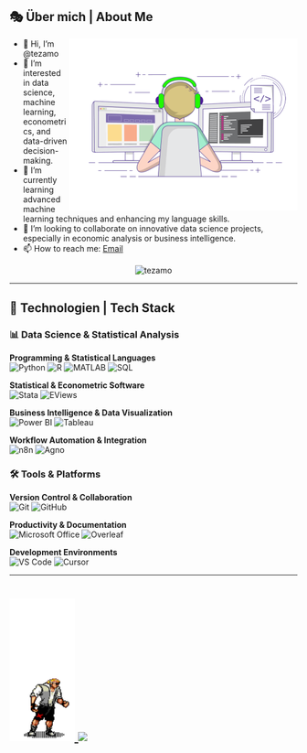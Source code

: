 ## 🎭 Über mich | About Me

<img align="right" alt="Coding" width="400" src="https://raw.githubusercontent.com/devSouvik/devSouvik/master/gif3.gif">

- 👋 Hi, I’m @tezamo  
- 👀 I’m interested in data science, machine learning, econometrics, and data-driven decision-making.  
- 🌱 I’m currently learning advanced machine learning techniques and enhancing my language skills.  
- 💞️ I’m looking to collaborate on innovative data science projects, especially in economic analysis or business intelligence.  
- 📫 How to reach me:  [Email](mailto:tezamo@web.de)   

<p align="center"><img height="180em" src="https://github-profile-summary-cards.vercel.app/api/cards/profile-details?username=tezamo&theme=github" alt="tezamo" align = "center"/></p>

---

## 🚀 Technologien | Tech Stack

### 📊 Data Science & Statistical Analysis

**Programming & Statistical Languages**  
![Python](https://img.shields.io/badge/Python-3776AB?style=for-the-badge&logo=python&logoColor=white)
![R](https://img.shields.io/badge/R-276DC3?style=for-the-badge&logo=r&logoColor=white)
![MATLAB](https://img.shields.io/badge/MATLAB-0076A8?style=for-the-badge&logo=mathworks&logoColor=white)
![SQL](https://img.shields.io/badge/SQL-4479A1?style=for-the-badge&logo=postgresql&logoColor=white)

**Statistical & Econometric Software**  
![Stata](https://img.shields.io/badge/Stata-1B6AC6?style=for-the-badge&logo=stata&logoColor=white)
![EViews](https://img.shields.io/badge/EViews-005BAC?style=for-the-badge&logoColor=white)

**Business Intelligence & Data Visualization**  
![Power BI](https://img.shields.io/badge/Power%20BI-F2C811?style=for-the-badge&logo=powerbi&logoColor=black)
![Tableau](https://img.shields.io/badge/Tableau-E97627?style=for-the-badge&logo=tableau&logoColor=white)

**Workflow Automation & Integration**  
![n8n](https://img.shields.io/badge/n8n-EA4C89?style=for-the-badge&logo=n8n&logoColor=white)
![Agno](https://img.shields.io/badge/Agno-FF3E00?style=for-the-badge&logo=challengecoin&logoColor=white)

### 🛠️ Tools & Platforms

**Version Control & Collaboration**  
![Git](https://img.shields.io/badge/Git-F05032?style=for-the-badge&logo=git&logoColor=white)
![GitHub](https://img.shields.io/badge/GitHub-181717?style=for-the-badge&logo=github&logoColor=white)

**Productivity & Documentation**  
![Microsoft Office](https://img.shields.io/badge/Microsoft%20Office-D83B01?style=for-the-badge&logo=microsoft-office&logoColor=white)
![Overleaf](https://img.shields.io/badge/Overleaf-47A141?style=for-the-badge&logo=overleaf&logoColor=white)

**Development Environments**  
![VS Code](https://img.shields.io/badge/VS%20Code-007ACC?style=for-the-badge&logo=visual-studio-code&logoColor=white)
![Cursor](https://img.shields.io/badge/Cursor-000000?style=for-the-badge&logo=cursor&logoColor=white)

---

<h1 align="left"> 
  <a href="https://sunguoqi.com/">
    <img src="./logo.gif" height="250">
    <img src="https://readme-typing-svg.demolab.com/?font=Fira+Code&pause=1000&color=000000&center=false&vCenter=false&width=435&lines=I'm+in+my+own+comic+book+\m/"> 
  </a> 
</h1>


<!---
tezamo/tezamo is a ✨ special ✨ repository because its `README.md` (this file) appears on your GitHub profile.
You can click the Preview link to take a look at your changes.
--->
